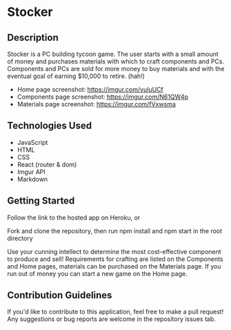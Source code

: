 # Stocker

## Description

Stocker is a PC building tycoon game. The user starts with a small amount of money and purchases materials with which to craft components and PCs. Components and PCs are sold for more money to buy materials and with the eventual goal of earning \$10,000 to retire. (hah!)

- Home page screenshot: https://imgur.com/vuIuUCf
- Components page screenshot: https://imgur.com/N61QW4p
- Materials page screenshot: https://imgur.com/fVxwsma

## Technologies Used

- JavaScript
- HTML
- CSS
- React (router & dom)
- Imgur API
- Markdown

## Getting Started

Follow the link to the hosted app on Heroku, or

Fork and clone the repository, then run npm install and npm start in the root directory

Use your cunning intellect to determine the most cost-effective component to produce and sell! Requirements for crafting are listed on the Components and Home pages, materials can be purchased on the Materials page.
If you run out of money you can start a new game on the Home page.

## Contribution Guidelines

If you'd like to contribute to this application, feel free to make a pull request!
Any suggestions or bug reports are welcome in the repository issues tab.
